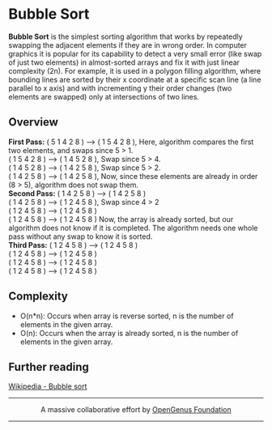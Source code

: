# Bubble Sort
**Bubble Sort** is the simplest sorting algorithm that works by repeatedly swapping the adjacent elements if they are in wrong order. In computer graphics it is popular for its capability to detect a very small error (like swap of just two elements) in almost-sorted arrays and fix it with just linear complexity (2n). For example, it is used in a polygon filling algorithm, where bounding lines are sorted by their x coordinate at a specific scan line (a line parallel to x axis) and with incrementing y their order changes (two elements are swapped) only at intersections of two lines.

## Overview
**First Pass:**
( 5 1 4 2 8 ) –> ( 1 5 4 2 8 ), Here, algorithm compares the first two elements, and swaps since 5 > 1.
<br>
( 1 5 4 2 8 ) –>  ( 1 4 5 2 8 ), Swap since 5 > 4.
<br>
( 1 4 5 2 8 ) –>  ( 1 4 2 5 8 ), Swap since 5 > 2.
<br>
( 1 4 2 5 8 ) –> ( 1 4 2 5 8 ), Now, since these elements are already in order (8 > 5), algorithm does not swap them.
<br>
**Second Pass:**
( 1 4 2 5 8 ) –> ( 1 4 2 5 8 )
<br>
( 1 4 2 5 8 ) –> ( 1 2 4 5 8 ), Swap since 4 > 2
<br>
( 1 2 4 5 8 ) –> ( 1 2 4 5 8 )
<br>
( 1 2 4 5 8 ) –>  ( 1 2 4 5 8 )
Now, the array is already sorted, but our algorithm does not know if it is completed. The algorithm needs one whole pass without any swap to know it is sorted.
<br>
**Third Pass:**
( 1 2 4 5 8 ) –> ( 1 2 4 5 8 )
<br>
( 1 2 4 5 8 ) –> ( 1 2 4 5 8 )
<br>
( 1 2 4 5 8 ) –> ( 1 2 4 5 8 )
<br>
( 1 2 4 5 8 ) –> ( 1 2 4 5 8 )

## Complexity
- O(n*n): Occurs when array is reverse sorted, n is the number of elements in the given array. 
- O(n): Occurs when the array is already sorted, n is the number of elements in the given array.

## Further reading
[Wikipedia - Bubble sort](https://en.wikipedia.org/wiki/Bubble_sort)

---

<p align="center">
	A massive collaborative effort by <a href="https://github.com/OpenGenus/cosmos">OpenGenus Foundation</a> 
</p>

---
